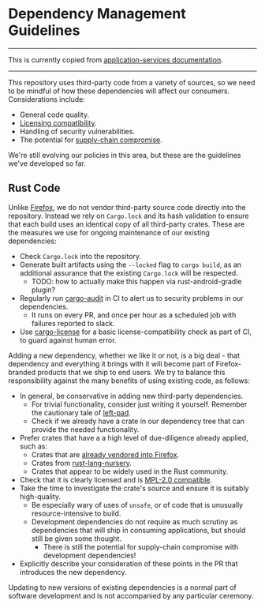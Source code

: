 # Dependency Management Guidelines

---

This is currently copied from [application-services documentation](https://github.com/mozilla/application-services/blob/4347ea9c590d2319db1c994680832cc20bc3758d/docs/dependency-management.md).

---

This repository uses third-party code from a variety of sources, so we need to be mindful
of how these dependencies will affect our consumers.  Considerations include:

* General code quality.
* [Licensing compatibility](https://www.mozilla.org/en-US/MPL/license-policy/#Licenses_Compatible_with_the_MPL).
* Handling of security vulnerabilities.
* The potential for [supply-chain compromise](https://medium.com/intrinsic/compromised-npm-package-event-stream-d47d08605502).

We're still evolving our policies in this area, but these are the
guidelines we've developed so far.

## Rust Code

Unlike [Firefox](https://firefox-source-docs.mozilla.org/build/buildsystem/rust.html),
we do not vendor third-party source code directly into the repository.  Instead we rely on
`Cargo.lock` and its hash validation to ensure that each build uses an identical copy
of all third-party crates.  These are the measures we use for ongoing maintenance of our
existing dependencies:

* Check `Cargo.lock` into the repository.
* Generate built artifacts using the `--locked` flag to `cargo build`, as an additional
  assurance that the existing `Cargo.lock` will be respected.
    * TODO: how to actually make this happen via rust-android-gradle plugin?
* Regularly run [cargo-audit](https://github.com/RustSec/cargo-audit) in CI to alert us to
  security problems in our dependencies.
    * It runs on every PR, and once per hour as a scheduled job with failures reported to slack.
* Use [cargo-license](https://github.com/onur/cargo-license) for a basic license-compatibility
  check as part of CI, to guard against human error.

Adding a new dependency, whether we like it or not, is a big deal - that dependency and everything
it brings with it will become part of Firefox-branded products that we ship to end users.
We try to balance this responsibility against the many benefits of using existing code, as follows:

* In general, be conservative in adding new third-party dependencies.
  * For trivial functionality, consider just writing it yourself.
    Remember the cautionary tale of [left-pad](https://www.theregister.co.uk/2016/03/23/npm_left_pad_chaos/).
  * Check if we already have a crate in our dependency tree that can provide the needed functionality.
* Prefer crates that have a a high level of due-diligence already applied, such as:
  * Crates that are [already vendored into Firefox](https://dxr.mozilla.org/mozilla-central/source/third_party/rust).
  * Crates from [rust-lang-nursery](https://github.com/rust-lang-nursery).
  * Crates that appear to be widely used in the Rust community.
* Check that it is clearly licensed and is [MPL-2.0 compatible](https://www.mozilla.org/en-US/MPL/license-policy/#Licenses_Compatible_with_the_MPL).
* Take the time to investigate the crate's source and ensure it is suitably high-quality.
  * Be especially wary of uses of `unsafe`, or of code that is unusually resource-intensive to build.
  * Development dependencies do not require as much scrutiny as dependencies that will ship in consuming applications,
    but should still be given some thought.
    * There is still the potential for supply-chain compromise with development dependencies!
* Explicitly describe your consideration of these points in the PR that introduces the new dependency.

Updating to new versions of existing dependencies is a normal part of software development
and is not accompanied by any particular ceremony.
